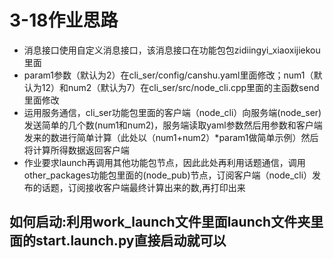 # 3-18作业思路 
- 消息接口使用自定义消息接口，该消息接口在功能包包zidiingyi_xiaoxijiekou里面
- param1参数（默认为2）在cli_ser/config/canshu.yaml里面修改；num1（默认为12）和num2（默认为7）在cli_ser/src/node_cli.cpp里面的主函数send里面修改
- 运用服务通信，cli_ser功能包里面的客户端（node_cli）向服务端(node_ser)发送简单的几个数(num1和num2)，服务端读取yaml参数然后用参数和客户端发来的数进行简单计算（此处以（num1+num2）*param1做简单示例）然后将计算所得数据返回客户端
- 作业要求launch再调用其他功能包节点，因此此处再利用话题通信，调用other_packages功能包里面的(node_pub)节点，订阅客户端（node_cli）发布的话题，订阅接收客户端最终计算出来的数,再打印出来
## 如何启动:利用work_launch文件里面launch文件夹里面的start.launch.py直接启动就可以